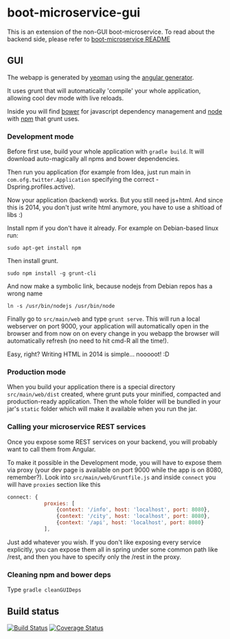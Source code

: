 boot-microservice-gui
=======================

This is an extension of the non-GUI boot-microservice. To read about the backend side, please refer to 
[boot-microservice README](https://github.com/4finance/boot-microservice/blob/master/README.md)

GUI
---

The webapp is generated by [yeoman](http://yeoman.io/) using the [angular generator](https://github.com/yeoman/generator-angular).

It uses grunt that will automatically 'compile' your whole application, allowing cool dev mode with live reloads.

Inside you will find [bower](http://bower.io/) for javascript dependency management and [node](http://nodejs.org/) with 
[npm](https://www.npmjs.org/) that grunt uses.

### Development mode

Before first use, build your whole application with `gradle build`. It will download auto-magically all npms and bower dependencies.

Then run you application (for example from Idea, just run main in `com.ofg.twitter.Application` specifying
the correct -Dspring.profiles.active).

Now your application (backend) works. But you still need js+html. And since this is 2014, you don't just write html anymore, you have to use a shitload of libs :)

Install npm if you don't have it already. For example on Debian-based linux run:
```
sudo apt-get install npm
```

Then install grunt.
```
sudo npm install -g grunt-cli
```

And now make a symbolic link, because nodejs from Debian repos has a wrong name
```
ln -s /usr/bin/nodejs /usr/bin/node
```

Finally go to `src/main/web` and type `grunt serve`. This will run a local webserver on port 9000, your application will 
automatically open in the browser and from now on on every change in you webapp the browser will automatically refresh
(no need to hit cmd-R all the time!).

Easy, right? Writing HTML in 2014 is simple... nooooot! :D 

### Production mode

When you build your application there is a special directory `src/main/web/dist` created, where grunt puts your minified, compacted
and production-ready application. Then the whole folder will be bundled in your jar's `static` folder which will make
it available when you run the jar.

### Calling your microservice REST services

Once you expose some REST services on your backend, you will probably want to call them from Angular.

To make it possible in the Development mode, you will have to expose them via proxy (your dev page is available
on port 9000 while the app is on 8080, remember?). Look into `src/main/web/Gruntfile.js` and inside `connect` you will have
`proxies` section like this

```js
connect: {
            proxies: [
                {context: '/info', host: 'localhost', port: 8080},
                {context: '/city', host: 'localhost', port: 8080},
                {context: '/api', host: 'localhost', port: 8080}
            ],
```

Just add whatever you wish. If you don't like exposing every service explicitly, you can expose them all in spring under some
 common path like /rest, and then you have to specify only the /rest in the proxy.
 
### Cleaning npm and bower deps
 
 Type `gradle cleanGUIDeps`
 
## Build status
[![Build Status](https://travis-ci.org/4finance/boot-microservice-gui.svg?branch=master)](https://travis-ci.org/4finance/boot-microservice-gui) [![Coverage Status](http://img.shields.io/coveralls/4finance/boot-microservice-gui/master.svg)](https://coveralls.io/r/4finance/boot-microservice-gui)
